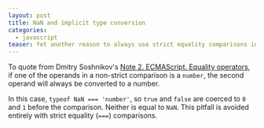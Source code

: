 ```yaml
---
layout: post
title: NaN and implicit type conversion
categories:
  - javascript
teaser: Yet another reason to always use strict equality comparisons in JavaScript
---
```


<script src="https://gist.github.com/1444703.js"> </script>

To quote from Dmitry Soshnikov's [Note 2. ECMAScript. Equality operators](http://dmitrysoshnikov.com/notes/note-2-ecmascript-equality-operators/),
if one of the operands in a non-strict comparison is a `number`, the 
second operand will always be converted to a number.

In this case, `typeof NaN === 'number'`, so `true` and `false` are 
coerced to `0` and `1` before the comparison. Neither is equal to `NaN`.
This pitfall is avoided entirely with strict equality (`===`) comparisons.